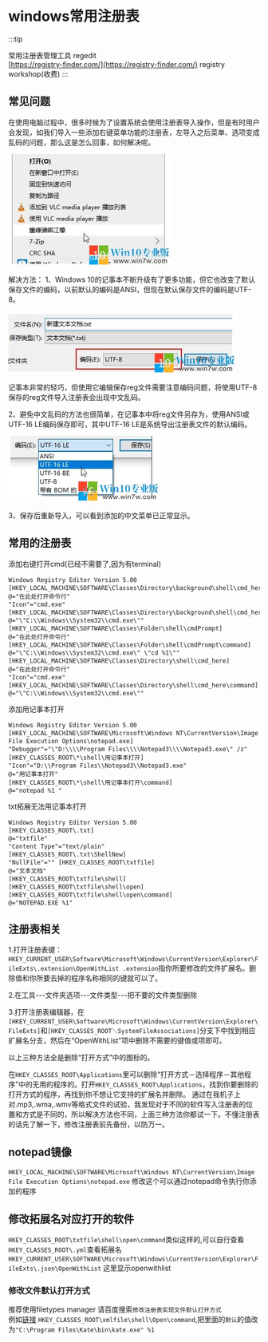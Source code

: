# windows常用注册表

:::tip

常用注册表管理工具
regedit  
[https://registry-finder.com/](https://registry-finder.com/)
registry workshop(收费)
:::

## 常见问题

在使用电脑过程中，很多时候为了设置系统会使用注册表导入操作，但是有时用户会发现，如我们导入一些添加右键菜单功能的注册表，左导入之后菜单、选项变成乱码的问题，那么这是怎么回事，如何解决呢。

![pic](./res/pic3.jpg)

解决方法：
1、Windows 10的记事本不断升级有了更多功能，但它也改变了默认保存文件的编码，以前默认的编码是ANSI，但现在默认保存文件的编码是UTF-8。

![pic](./res/pic2.jpg)

记事本非常的轻巧，但使用它编辑保存reg文件需要注意编码问题，将使用UTF-8保存的reg文件导入注册表会出现中文乱码。

2、避免中文乱码的方法也很简单，在记事本中将reg文件另存为，使用ANSI或UTF-16 LE编码保存即可，其中UTF-16 LE是系统导出注册表文件的默认编码。

![pic](./res/pic1.jpg)

3、保存后重新导入，可以看到添加的中文菜单已正常显示。

## 常用的注册表

添加右键打开cmd(已经不需要了,因为有terminal)

```reg
Windows Registry Editor Version 5.00
[HKEY_LOCAL_MACHINE\SOFTWARE\Classes\Directory\background\shell\cmd_here]
@="在此处打开命令行"
"Icon"="cmd.exe"
[HKEY_LOCAL_MACHINE\SOFTWARE\Classes\Directory\background\shell\cmd_here\command]
@="\"C:\\Windows\\System32\\cmd.exe\""
[HKEY_LOCAL_MACHINE\SOFTWARE\Classes\Folder\shell\cmdPrompt]
@="在此处打开命令行"
[HKEY_LOCAL_MACHINE\SOFTWARE\Classes\Folder\shell\cmdPrompt\command]
@="\"C:\\Windows\\System32\\cmd.exe\" \"cd %1\""
[HKEY_LOCAL_MACHINE\SOFTWARE\Classes\Directory\shell\cmd_here]
@="在此处打开命令行"
"Icon"="cmd.exe"
[HKEY_LOCAL_MACHINE\SOFTWARE\Classes\Directory\shell\cmd_here\command]
@="\"C:\\Windows\\System32\\cmd.exe\""
```

添加用记事本打开

```regex
Windows Registry Editor Version 5.00
[HKEY_LOCAL_MACHINE\SOFTWARE\Microsoft\Windows NT\CurrentVersion\Image File Execution Options\notepad.exe]
"Debugger"="\"D:\\\\Program Files\\\\Notepad3\\\\Notepad3.exe\" /z"
[HKEY_CLASSES_ROOT\*\shell\用记事本打开]
"Icon"="D:\\Program Files\\Notepad3\\Notepad3.exe"
@="用记事本打开"
[HKEY_CLASSES_ROOT\*\shell\用记事本打开\command]
@="notepad %1 "
```

txt拓展无法用记事本打开

```reg
Windows Registry Editor Version 5.00
[HKEY_CLASSES_ROOT\.txt]
@="txtfile"
"Content Type"="text/plain"
[HKEY_CLASSES_ROOT\.txt\ShellNew]
"NullFile"="" [HKEY_CLASSES_ROOT\txtfile]
@="文本文档"
[HKEY_CLASSES_ROOT\txtfile\shell]
[HKEY_CLASSES_ROOT\txtfile\shell\open]
[HKEY_CLASSES_ROOT\txtfile\shell\open\command]
@="NOTEPAD.EXE %1"
```

## 注册表相关

1.打开注册表键：`HKEY_CURRENT_USER\Software\Microsoft\Windows\CurrentVersion\Explorer\FileExts\.extension\OpenWithList
.extension`指你所要修改的文件扩展名。删除值和你所要去掉的程序名称相同的键就可以了。

2.在工具---文件夹选项---文件类型---把不要的文件类型删除

3.打开注册表编辑器，在`[HKEY_CURRENT_USER\Software\Microsoft\Windows\CurrentVersion\Explorer\FileExts]`和`[HKEY_CLASSES_ROOT＼SystemFileAssociations]`分支下中找到相应扩展名分支，然后在“OpenWithList”项中删除不需要的键值或项即可。

以上三种方法全是删除“打开方式”中的图标的。

在`HKEY_CLASSES_ROOT\Applications`里可以删除“打开方式－选择程序－其他程序”中的无用的程序的。打开`HKEY_CLASSES_ROOT\Applications`，找到你要删除的打开方式的程序，再找到你不想让它支持的扩展名并删除。
通过在我机子上对.mp3,.wma,.wmv等格式文件的试验，我发现对于不同的软件写入注册表的位置和方式是不同的，所以解决方法也不同，上面三种方法你都试一下。不懂注册表的话先了解一下，修改注册表前先备份，以防万一。

## notepad镜像

`HKEY_LOCAL_MACHINE\SOFTWARE\Microsoft\Windows NT\CurrentVersion\Image File Execution Options\notepad.exe`
修改这个可以通过notepad命令执行你添加的程序

## 修改拓展名对应打开的软件

`HKEY_CLASSES_ROOT\txtfile\shell\open\command`类似这样的,可以自行查看
`HKEY_CLASSES_ROOT\.yml`查看拓展名
`HKEY_CURRENT_USER\SOFTWARE\Microsoft\Windows\CurrentVersion\Explorer\FileExts\.json\OpenWithList` 这里显示openwithlist

### 修改文件默认打开方式

推荐使用filetypes manager
请百度搜索`修改注册表实现文件默认打开方式`  
例如[链接](https://blog.csdn.net/a302549450/article/details/84308175)
`HKEY_CLASSES_ROOT\xmlfile\shell\Open\command`,把里面的`默认`的值改为`"C:\Program Files\Kate\bin\kate.exe" %1`
